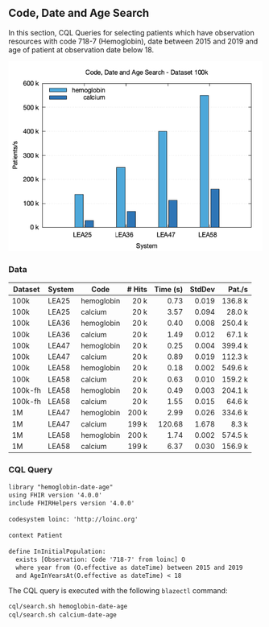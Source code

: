 ## Code, Date and Age Search

In this section, CQL Queries for selecting patients which have observation resources with code 718-7 (Hemoglobin), date between 2015 and 2019 and age of patient at observation date below 18.

![](code-date-age-search-100k.png)

### Data

| Dataset | System | Code       | # Hits | Time (s) | StdDev |  Pat./s |
|---------|--------|------------|-------:|---------:|-------:|--------:|
| 100k    | LEA25  | hemoglobin |   20 k |     0.73 |  0.019 | 136.8 k |
| 100k    | LEA25  | calcium    |   20 k |     3.57 |  0.094 |  28.0 k |
| 100k    | LEA36  | hemoglobin |   20 k |     0.40 |  0.008 | 250.4 k |
| 100k    | LEA36  | calcium    |   20 k |     1.49 |  0.012 |  67.1 k |
| 100k    | LEA47  | hemoglobin |   20 k |     0.25 |  0.004 | 399.4 k |
| 100k    | LEA47  | calcium    |   20 k |     0.89 |  0.019 | 112.3 k |
| 100k    | LEA58  | hemoglobin |   20 k |     0.18 |  0.002 | 549.6 k |
| 100k    | LEA58  | calcium    |   20 k |     0.63 |  0.010 | 159.2 k |
| 100k-fh | LEA58  | hemoglobin |   20 k |     0.49 |  0.003 | 204.1 k |
| 100k-fh | LEA58  | calcium    |   20 k |     1.55 |  0.015 |  64.6 k |
| 1M      | LEA47  | hemoglobin |  200 k |     2.99 |  0.026 | 334.6 k |
| 1M      | LEA47  | calcium    |  199 k |   120.68 |  1.678 |   8.3 k |
| 1M      | LEA58  | hemoglobin |  200 k |     1.74 |  0.002 | 574.5 k |
| 1M      | LEA58  | calcium    |  199 k |     6.37 |  0.030 | 156.9 k |

### CQL Query

```text
library "hemoglobin-date-age"
using FHIR version '4.0.0'
include FHIRHelpers version '4.0.0'

codesystem loinc: 'http://loinc.org'

context Patient

define InInitialPopulation:
  exists [Observation: Code '718-7' from loinc] O
  where year from (O.effective as dateTime) between 2015 and 2019
  and AgeInYearsAt(O.effective as dateTime) < 18
```

The CQL query is executed with the following `blazectl` command:

```sh
cql/search.sh hemoglobin-date-age
cql/search.sh calcium-date-age
```
